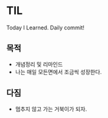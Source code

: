 
# TIL
Today I Learned. Daily commit!



## 목적
- 개념정리 및 리마인드
- 나는 매일 모든면에서 조금씩 성장한다.



## 다짐
- 멈추지 않고 가는 거북이가 되자.
